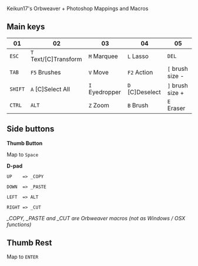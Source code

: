 Keikun17's Orbweaver + Photoshop Mappings and Macros


Main keys
---

|01|02|03|04|05|
|--------|---------------|----------------|-------------|------------------|
| `ESC`  | `T` Text/[C]Transform | `M` Marquee    | `L` Lasso   | `DEL`            |
| `TAB`  | `F5` Brushes  | `V` Move       | `F2` Action | `[` brush size - |
| `SHIFT`| `A` [C]Select All           | `I` Eyedropper | `D` [C]Deselect        | `]` brush size + | 
| `CTRL` | `ALT`         | `Z` Zoom       | `B` Brush   | `E` Eraser       |

Side buttons
---

**Thumb Button**

Map to `Space`

**D-pad**

```
UP    => _COPY

DOWN  => _PASTE

LEFT  => ALT

RIGHT => _CUT
```

*_COPY, _PASTE and _CUT are Orbweaver macros (not as Windows / OSX functions)*

Thumb Rest
---

Map to `ENTER`


